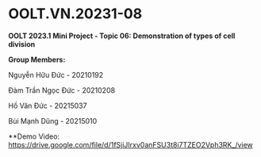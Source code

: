# OOLT.VN.20231-08

**OOLT 2023.1 Mini Project - Topic 06: Demonstration of types of cell division**

**Group Members:**

Nguyễn Hữu Đức - 20210192

Đàm Trần Ngọc Đức - 20210208

Hồ Văn Đức - 20215037

Bùi Mạnh Dũng - 20215010

**Demo Video: 
        https://drive.google.com/file/d/1fSjiJIrxv0anFSU3t8i7TZEO2Vph3RK_/view
